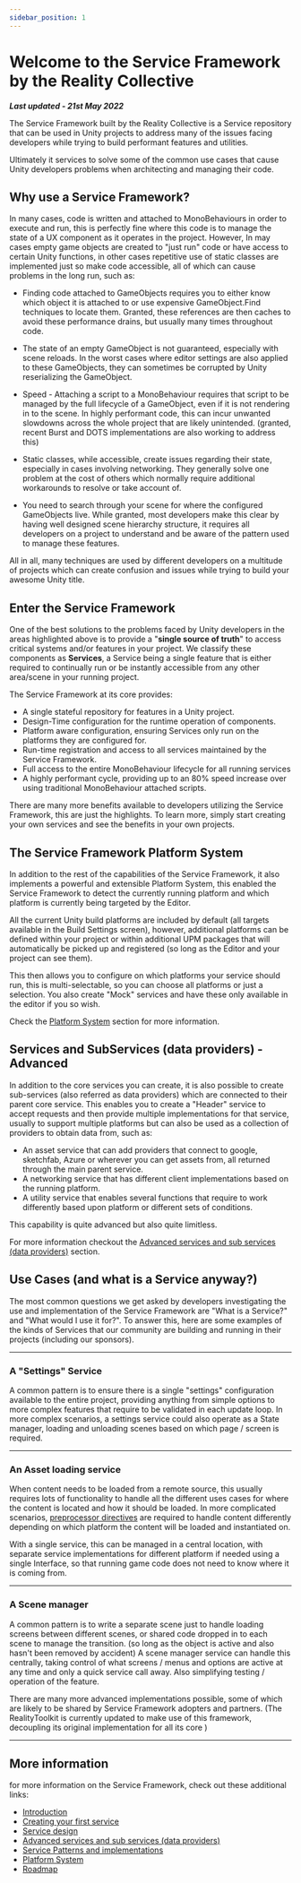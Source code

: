 ```yaml
---
sidebar_position: 1
---
```


# Welcome to the Service Framework by the Reality Collective

***Last updated - 21st May 2022***

The Service Framework built by the Reality Collective is a Service repository that can be used in Unity projects to address many of the issues facing developers while trying to build performant features and utilities.

Ultimately it services to solve some of the common use cases that cause Unity developers problems when architecting and managing their code.

## Why use a Service Framework?

In many cases, code is written and attached to MonoBehaviours in order to execute and run, this is perfectly fine where this code is to manage the state of a UX component as it operates in the project.  However, In may cases empty game objects are created to "just run" code or have access to certain Unity functions, in other cases repetitive use of static classes are implemented just so make code accessible, all of which can cause problems in the long run, such as:

* Finding code attached to GameObjects requires you to either know which object it is attached to or use expensive GameObject.Find techniques to locate them.  Granted, these references are then caches to avoid these performance drains, but usually many times throughout code.

* The state of an empty GameObject is not guaranteed, especially with scene reloads. In the worst cases where editor settings are also applied to these GameObjects, they can sometimes be corrupted by Unity reserializing the GameObject.

* Speed - Attaching a script to a MonoBehaviour requires that script to be managed by the full lifecycle of a GameObject, even if it is not rendering in to the scene.  In highly performant code, this can incur unwanted slowdowns across the whole project that are likely unintended. (granted, recent Burst and DOTS implementations are also working to address this)

* Static classes, while accessible, create issues regarding their state, especially in cases involving networking.  They generally solve one problem at the cost of others which normally require additional workarounds to resolve or take account of.

* You need to search through your scene for where the configured GameObjects live.  While granted, most developers make this clear by having well designed scene hierarchy structure, it requires all developers on a project to understand and be aware of the pattern used to manage these features.

All in all, many techniques are used by different developers on a multitude of projects which can create confusion and issues while trying to build your awesome Unity title.

## Enter the Service Framework

One of the best solutions to the problems faced by Unity developers in the areas highlighted above is to provide a "**single source of truth**" to access critical systems and/or features in your project.  We classify these components as **Services**, a Service being a single feature that is either required to continually run or be instantly accessible from any other area/scene in your running project.

The Service Framework at its core provides:

* A single stateful repository for features in a Unity project.
* Design-Time configuration for the runtime operation of components.
* Platform aware configuration, ensuring Services only run on the platforms they are configured for.
* Run-time registration and access to all services maintained by the Service Framework.
* Full access to the entire MonoBehaviour lifecycle for all running services
* A highly performant cycle, providing up to an 80% speed increase over using traditional MonoBehaviour attached scripts.

There are many more benefits available to developers utilizing the Service Framework, this are just the highlights.  To learn more, simply start creating your own services and see the benefits in your own projects.

## The Service Framework Platform System

In addition to the rest of the capabilities of the Service Framework, it also implements a powerful and extensible Platform System, this enabled the Service Framework to detect the currently running platform and which platform is currently being targeted by the Editor.

All the current Unity build platforms are included by default (all targets available in the Build Settings screen), however, additional platforms can be defined within your project or within additional UPM packages that will automatically be picked up and registered (so long as the Editor and your project can see them).

This then allows you to configure on which platforms your service should run, this is multi-selectable, so you can choose all platforms or just a selection.  You also create "Mock" services and have these only available in the editor if you so wish.

Check the [Platform System](serviceframework_06_platform_system.md) section for more information.

## Services and SubServices (data providers) - Advanced

In addition to the core services you can create, it is also possible to create sub-services (also referred as data providers) which are connected to their parent core service.
This enables you to create a "Header" service to accept requests and then provide multiple implementations for that service, usually to support multiple platforms but can also be used as a collection of providers to obtain data from, such as:

* An asset service that can add providers that connect to google, sketchfab, Azure or wherever you can get assets from, all returned through the main parent service.
* A networking service that has different client implementations based on the running platform.
* A utility service that enables several functions that require to work differently based upon platform or different sets of conditions.

This capability is quite advanced but also quite limitless.

For more information checkout the [Advanced services and sub services (data providers)](serviceframework_04_advanced_services.md) section.

## Use Cases (and what is a Service anyway?)

The most common questions we get asked by developers investigating the use and implementation of the Service Framework are "What is a Service?" and "What would I use it for?".  To answer this, here are some examples of the kinds of Services that our community are building and running in their projects (including our sponsors).

---

### A "Settings" Service

A common pattern is to ensure there is a single "settings" configuration available to the entire project, providing anything from simple options to more complex features that require to be validated in each update loop.  In more complex scenarios, a settings service could also operate as a State manager, loading and unloading scenes based on which page / screen is required.

---

### An Asset loading service

When content needs to be loaded from a remote source, this usually requires lots of functionality to handle all the different uses cases for where the content is located and how it should be loaded.  In more complicated scenarios, [preprocessor directives](https://docs.unity3d.com/Manual/PlatformDependentCompilation.html) are required to handle content differently depending on which platform the content will be loaded and instantiated on.

With a single service, this can be managed in a central location, with separate service implementations for different platform if needed using a single Interface, so that running game code does not need to know where it is coming from.

---

### A Scene manager

A common pattern is to write a separate scene just to handle loading screens between different scenes, or shared code dropped in to each scene to manage the transition. (so long as the object is active and also hasn't been removed by accident)
A scene manager service can handle this centrally, taking control of what screens / menus and options are active at any time and only a quick service call away.  Also simplifying testing / operation of the feature.

There are many more advanced implementations possible, some of which are likely to be shared by Service Framework adopters and partners.
(The RealityToolkit is currently updated to make use of this framework, decoupling its original implementation for all its core )

---

## More information

for more information on the Service Framework, check out these additional links:

* [Introduction](serviceframework_01_intro.md)
* [Creating your first service](serviceframework_02_getting_started.md)
* [Service design](serviceframework_03_service_design.md)
* [Advanced services and sub services (data providers)](serviceframework_04_advanced_services.md)
* [Service Patterns and implementations](serviceframework_05_service_patterns.md)
* [Platform System](serviceframework_06_platform_system.md)
* [Roadmap](serviceframework_07_roadmap.md)
